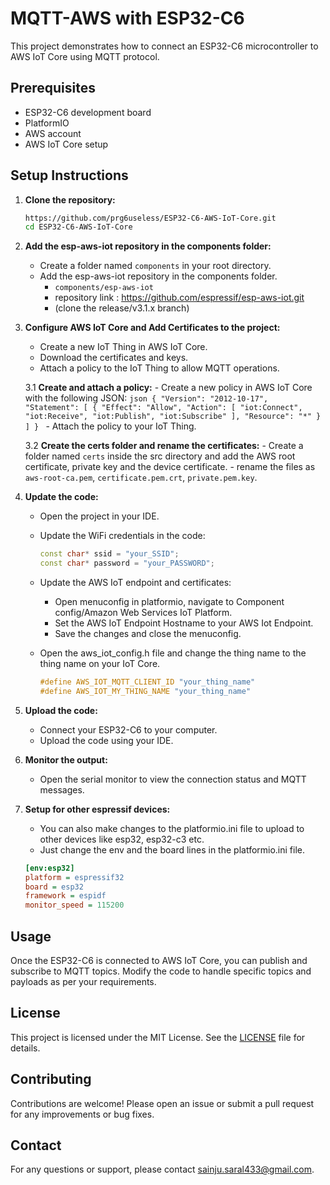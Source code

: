 # MQTT-AWS with ESP32-C6

This project demonstrates how to connect an ESP32-C6 microcontroller to AWS IoT Core using MQTT protocol.

## Prerequisites

- ESP32-C6 development board
- PlatformIO
- AWS account
- AWS IoT Core setup

## Setup Instructions

1. **Clone the repository:**
    ```sh
    https://github.com/prg6useless/ESP32-C6-AWS-IoT-Core.git
    cd ESP32-C6-AWS-IoT-Core
    ```

2. **Add the esp-aws-iot repository in the components folder:**
    - Create a folder named `components` in your root directory.
    - Add the esp-aws-iot repository in the components folder.
      - `components/esp-aws-iot`
      - repository link : https://github.com/espressif/esp-aws-iot.git 
      - (clone the release/v3.1.x branch)

3. **Configure AWS IoT Core and Add Certificates to the project:**
    - Create a new IoT Thing in AWS IoT Core.
    - Download the certificates and keys.
    - Attach a policy to the IoT Thing to allow MQTT operations.

    3.1 **Create and attach a policy:**
        - Create a new policy in AWS IoT Core with the following JSON:
          ```json
          {
            "Version": "2012-10-17",
            "Statement": [
              {
                "Effect": "Allow",
                "Action": [
                  "iot:Connect",
                  "iot:Receive",
                  "iot:Publish",
                  "iot:Subscribe"
                ],
                "Resource": "*"
              }
            ]
          }
          ```
        - Attach the policy to your IoT Thing.

    3.2 **Create the certs folder and rename the certificates:**
        - Create a folder named `certs` inside the src directory and add the AWS root certificate, private key and the device certificate.
        - rename the files as `aws-root-ca.pem`, `certificate.pem.crt`, `private.pem.key`.

4. **Update the code:**
    - Open the project in your IDE.
    - Update the WiFi credentials in the code:
      ```cpp
      const char* ssid = "your_SSID";
      const char* password = "your_PASSWORD";
      ```
    - Update the AWS IoT endpoint and certificates:
        - Open menuconfig in platformio, navigate to Component config/Amazon Web Services IoT Platform.
        - Set the AWS IoT Endpoint Hostname to your AWS Iot Endpoint.
        - Save the changes and close the menuconfig.
    
    - Open the aws_iot_config.h file and change the thing name to the thing name on your IoT Core.
      ```cpp
      #define AWS_IOT_MQTT_CLIENT_ID "your_thing_name"
      #define AWS_IOT_MY_THING_NAME "your_thing_name" 
      ```

5. **Upload the code:**
    - Connect your ESP32-C6 to your computer.
    - Upload the code using your IDE.

6. **Monitor the output:**
    - Open the serial monitor to view the connection status and MQTT messages.

6. **Setup for other espressif devices:**
    - You can also make changes to the platformio.ini file to upload to other devices like esp32, esp32-c3 etc.
    - Just change the env and the board lines in the platformio.ini file.
    ```ini
    [env:esp32]
    platform = espressif32
    board = esp32
    framework = espidf
    monitor_speed = 115200
    ```

## Usage

Once the ESP32-C6 is connected to AWS IoT Core, you can publish and subscribe to MQTT topics. Modify the code to handle specific topics and payloads as per your requirements.

## License

This project is licensed under the MIT License. See the [LICENSE](LICENSE) file for details.

## Contributing

Contributions are welcome! Please open an issue or submit a pull request for any improvements or bug fixes.

## Contact

For any questions or support, please contact [sainju.saral433@gmail.com](mailto:sainju.saral433@gmail.com).
